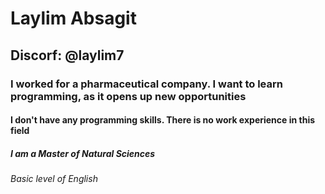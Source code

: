 # Laylim Absagit
## Discorf: @laylim7
### I worked for a pharmaceutical company. I want to learn programming, as it opens up new opportunities
#### I don't have any programming skills. There is no work experience in this field
##### I am a Master of Natural Sciences
###### Basic level of English
